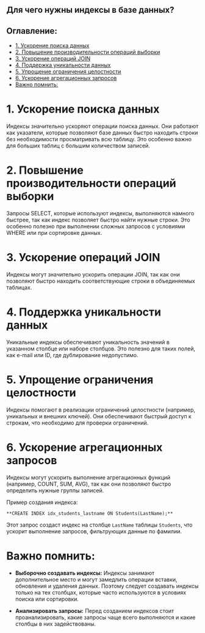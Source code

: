 ## Для чего нужны индексы в базе данных?

## Оглавление:

- [1. Ускорение поиска данных](#1-ускорение-поиска-данных)
- [2. Повышение производительности операций выборки](#2-повышение-производительности-операций-выборки)
- [3. Ускорение операций JOIN](#3-ускорение-операций-join)
- [4. Поддержка уникальности данных](#4-поддержка-уникальности-данных)
- [5. Упрощение ограничения целостности](#5-упрощение-ограничения-целостности)
- [6. Ускорение агрегационных запросов](#6-ускорение-агрегационных-запросов)
- [Важно помнить:](#важно-помнить)
  

# 1. Ускорение поиска данных

Индексы значительно ускоряют операции поиска данных. Они работают как указатели, которые позволяют базе данных быстро находить строки без необходимости просматривать всю таблицу. Это особенно важно для больших таблиц с большим количеством записей.

# 2. Повышение производительности операций выборки

Запросы SELECT, которые используют индексы, выполняются намного быстрее, так как индекс позволяет быстро найти нужные строки. Это особенно полезно при выполнении сложных запросов с условиями WHERE или при сортировке данных.

# 3. Ускорение операций JOIN

Индексы могут значительно ускорить операции JOIN, так как они позволяют быстро находить соответствующие строки в объединяемых таблицах.

# 4. Поддержка уникальности данных

Уникальные индексы обеспечивают уникальность значений в указанном столбце или наборе столбцов. Это полезно для таких полей, как e-mail или ID, где дублирование недопустимо.

# 5. Упрощение ограничения целостности

Индексы помогают в реализации ограничений целостности (например, уникальных и внешних ключей). Они обеспечивают быстрый доступ к строкам, что необходимо для проверки ограничений.

# 6. Ускорение агрегационных запросов

Индексы могут ускорить выполнение агрегационных функций (например, COUNT, SUM, AVG), так как они позволяют быстро определить нужные группы записей.

Пример создания индекса:

    **CREATE INDEX idx_students_lastname ON Students(LastName);**

Этот запрос создаст индекс на столбце `LastName` таблицы `Students`, что ускорит выполнение запросов, фильтрующих данные по фамилии.

# Важно помнить:

- **Выборочно создавать индексы:** Индексы занимают дополнительное место и могут замедлить операции вставки, обновления и удаления данных. Поэтому следует создавать индексы только на тех столбцах, которые часто используются в условиях поиска или сортировки.

- **Анализировать запросы:** Перед созданием индексов стоит проанализировать, какие запросы чаще всего выполняются и какие столбцы в них задействованы.